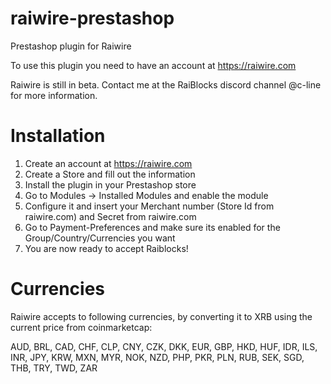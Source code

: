 # raiwire-prestashop
Prestashop plugin for Raiwire

To use this plugin you need to have an account at https://raiwire.com

Raiwire is still in beta. Contact me at the RaiBlocks discord channel @c-line for more information.

# Installation
1. Create an account at https://raiwire.com
2. Create a Store and fill out the information
3. Install the plugin in your Prestashop store
4. Go to Modules -> Installed Modules and enable the module 
5. Configure it and insert your Merchant number (Store Id from raiwire.com) and Secret from raiwire.com
6. Go to Payment-Preferences and make sure its enabled for the Group/Country/Currencies you want
7. You are now ready to accept Raiblocks!

# Currencies 
Raiwire accepts to following currencies, by converting it to XRB using the current price from coinmarketcap:

AUD,
BRL,
CAD,
CHF,
CLP,
CNY,
CZK,
DKK,
EUR,
GBP,
HKD,
HUF,
IDR,
ILS,
INR,
JPY,
KRW,
MXN,
MYR,
NOK,
NZD,
PHP,
PKR,
PLN,
RUB,
SEK,
SGD,
THB,
TRY,
TWD,
ZAR
